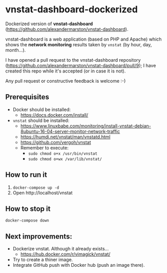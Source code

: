 # vnstat-dashboard-dockerized

Dockerized version of **vnstat-dashboard** (https://github.com/alexandermarston/vnstat-dashboard).

vnstat-dashboard is a web application (based on PHP and Apache) which shows the **network monitoring** results taken by `vnstat` (by hour, day, month...).

I have opened a pull request to the vnstat-dashboard repository (https://github.com/alexandermarston/vnstat-dashboard/pull/9); I have created this repo while it's accepted (or in case it is not).

Any pull request or constructive feedback is welcome :-)

## Prerequisites
* Docker should be installed:
    * https://docs.docker.com/install/
* `vnstat` should be installed:
    * https://www.linuxbabe.com/monitoring/install-vnstat-debian-8ubuntu-16-04-server-monitor-network-traffic
    * https://humdi.net/vnstat/man/vnstatd.html
    * https://github.com/vergoh/vnstat
    * Remember to execute:
        * `sudo chmod o+x /usr/bin/vnstat`
        * `sudo chmod o+wx /var/lib/vnstat/`


## How to run it
1. `docker-compose up -d`
2. Open http://localhost/vnstat


## How to stop it
`docker-compose down`


## Next improvements:
* Dockerize vnstat. Although it already exists...
    * https://hub.docker.com/r/vimagick/vnstat/
* Try to create a thiner image.
* Integrate GitHub push with Docker hub (push an image there).
